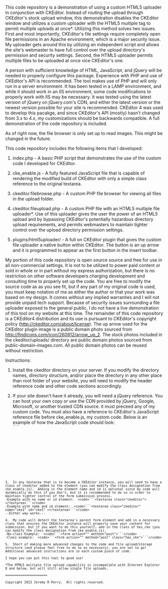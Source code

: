 This code repository is a demonstration of using a custom HTML5 uploader in conjunction with CKEditor.  Instead of routing the upload through CKEditor's stock upload window, this demonstration disables the CKEditor window and utilizes a custom uploader with the HTML5 multiple tag to permit multiple uploads at once*.  Utilizing this method solves two issues.  First and most importantly, CKEditor's file settings require completely open file permissions in an Apache environment, which is a major security issue.  My uploader gets around this by utilizing an independent script and allows the site's webmaster to have full control over the upload directory's permission and security settings.  Second, the HTML5 uploader permits multiple files to be uploaded at once vice CKEditor's one.

A person with sufficient knowledge of HTML, JavaScript, and jQuery will be needed to properly configure this package.  Experience with PHP and use of CKEditor's API is recommended.  The tool makes use of PHP and will only run in a server environment.  It has been tested in a LAMP environment, and while it should work in an IIS environment, some code modifications to properly work with IIS may be necessary.  It was tested using the latest version of jQuery on jQuery.com's CDN, and either the latest version or the newest version possible for your site is recommended.  CKEditor 4 was used to develop this pacakge, and since CKEditor's API (mostly) hasn't changed from 3.x to 4.x, my customizations should be backwards compatible. A full demonstration of the code repository is included.

As of right now, the file browser is only set up to read images.  This might be changed in the future.

This code repository includes the following items that I developed:

1.  index.php - A basic PHP script that demonstrates the use of the custom code I developed for CKEditor.

2.  cke_enable.js - A fully featured JavaScript file that is capable of rendering the modified build of CKEditor with only a simple class reference to the original textarea.

3.  ckeditor.filebrowse.php - A custom PHP file browser for viewing all files in the upload folder.

4.  ckeditor.fileupload.php - A custom PHP file with an HTML5 multiple file uploader*.  Use of this uploader gives the user the power of an HTML5 upload and by bypassing CKEditor's potentially hazardous directory upload requirements, and permits webmasters to maintain tighter control over the upload directory permission settings.

5.  plugins/html5uploader/ - A full on CKEditor plugin that gives the custom file uploader a native button within CKEditor.  The button is an up arrow and it is programmed to appear as the first button in the insert toolbar.  

My portion of this code repository is open source source and free for use in all non-commercial settings.  It is not to be utilized to power paid content or sold in whole or in part without my express authorization, but there is no restriction on other software developers charging development and consulting time to properly set up the code.  You are free to modify the source code as as you see fit, but if any part of my original code is used, you must keep notation of me as either the author or that your work was based on my design.  It comes without any implied warranties and I will not provide unpaid tech support.  Because of security issues surrounding a file uploader exposed to the general public, I do not have a live demonstration of this tool on my website at this time.  The remainder of this code repository is a CKEditor4 distribution and its use is pursuant to CKEditor's copyright policy (http://ckeditor.com/about/license).  The up arrow used for the CKEditor plugin image is a public domain photo sourced from http://findicons.com/icon/260812/arrow_up_2.  The stock photos included in the ckeditor/uploads/ directory are public domain photos sourced from public-domain-images.com.  All public domain photos can be reused without restriction.

Instructions:

1.  Install the ckeditor directory on your server.  If you modify the directory names, directory structure, and/or place the directory in any other place than root folder of your website, you will need to modify the header reference code and other code sections accordingly.

2.  If your site doesn't have it already, you will need a jQuery reference.  You can host your own copy or use the CDN provided by jQuery, Google, Microsoft, or another trusted CDN source.  it must preceed any of my custom code.  You must also have a reference to CKEditor's JavaScript reference file before cke_enable.js, my custom code.  Below is an example of how the JavaScript code should look:  
<code>```
<script type="text/javascript" src="http://code.jquery.com/jquery-latest.js"></script>
<script type="text/javascript" src="ckeditor/ckeditor.js"></script>
<script type="text/javascript" src="ckeditor/cke_enable.js"></script>
```</code>

3.  In any textarea that is to become a CKEditor instance, you will need to have a class of ckeditor added to the element (you can modify the class designation from cke_enable.js).  Adding in the element name and id is optional since my code will dynamically do this if you don't, but it is recommended to do so in order to maintain tighter control of the form submission process.
-Example with no name or id element:  <code>```<textarea class="ckeditor"></textarea>```</code>
-Example with name and id element:  <code>```<textarea class="ckeditor" name="cke1" id="cke1" ></textarea>```</code>
--Either way works.--

4.  My code will detect the textarea's parent form element and add in a necessary class that ensures the CKEditor instance will properly save your content for submission, but if you want to do this yourself, add in the class of has_cke (you can modify the class designation from cke_enable.js).
-No-class Example:  <code>```<form action="" method="post">```</code>
-Class example:  <code>```<form action="" method="post" class="has_cke">```</code>

5.  Short of making more advanced changes to the code and file upload/storage structure (and please feel free to do so as necessary), you are set to go!  Additional advanced instructions are in each custom piece of code.

I hope you can put this tool to good use!

*The HTML5 multiple file upload capability is incompatible with Internet Explorer 8 and below, but will still allow single file uploads.

======================

Copyright 2013 Jeremy R Perry.  All rights reserved.


